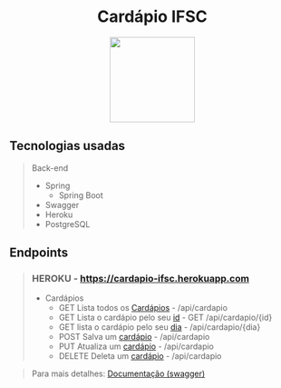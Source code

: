 <h1 align="center">
  Cardápio IFSC
</h1>
<p align="center">
  <img src="https://image.flaticon.com/icons/svg/926/926255.svg" width="150">
</p>

## Tecnologias usadas
>Back-end
>- Spring
>   - Spring Boot
>- Swagger
>- Heroku
>- PostgreSQL

## Endpoints

> ### HEROKU - https://cardapio-ifsc.herokuapp.com
>- Cardápios
>    - GET Lista todos os [Cardápios](https://cardapio-ifsc.herokuapp.com/swagger-ui.html#!/cardapio-resource/listaCardapiosUsingGET)  - /api/cardapio
>    - GET Lista o cardápio pelo seu [id](https://cardapio-ifsc.herokuapp.com/swagger-ui.html#!/cardapio-resource/listaCardapioUsingGET) - GET /api/cardapio/{id}
>    - GET lista o cardápio pelo seu [dia](https://cardapio-ifsc.herokuapp.com/swagger-ui.html#!/cardapio-resource/listaCardapioDiaUsingGET) - /api/cardapio/{dia}
>    - POST Salva um [cardápio](https://cardapio-ifsc.herokuapp.com/swagger-ui.html#!/cardapio-resource/salvaCardapioUsingPOST) - /api/cardapio
>    - PUT Atualiza um [cardápio](https://cardapio-ifsc.herokuapp.com/swagger-ui.html#!/cardapio-resource/atualizaCardapioUsingPUT) - /api/cardapio
>    - DELETE Deleta um [cardápio](https://cardapio-ifsc.herokuapp.com/swagger-ui.html#!/cardapio-resource/deletaCardapioUsingDELETE) - /api/cardapio

> Para mais detalhes: [Documentação (swagger)](https://cardapio-ifsc.herokuapp.com/swagger-ui.html#/)
